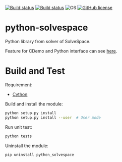 [![Build status](https://ci.appveyor.com/api/projects/status/b2o8jw7xnfqghqr5?svg=true)](https://ci.appveyor.com/project/KmolYuan/solvespace)
[![Build status](https://travis-ci.org/KmolYuan/solvespace.svg)](https://travis-ci.org/KmolYuan/solvespace)
![OS](https://img.shields.io/badge/OS-Windows%2C%20Mac%20OS%2C%20Ubuntu-blue.svg)
[![GitHub license](https://img.shields.io/badge/license-GPLv3+-blue.svg)](https://raw.githubusercontent.com/KmolYuan/solvespace/master/LICENSE)

python-solvespace
===

Python library from solver of SolveSpace.

Feature for CDemo and Python interface can see [here](https://github.com/solvespace/solvespace/blob/master/exposed/DOC.txt).

Build and Test
===

Requirement:

+ [Cython]

Build and install the module:

```bash
python setup.py install
python setup.py install --user  # User mode
```

Run unit test:

```bash
python tests
```

Uninstall the module:

```bash
pip uninstall python_solvespace
```

[GNU Make]: https://sourceforge.net/projects/mingw-w64/files/latest/download?source=files
[Cython]: https://cython.org/
